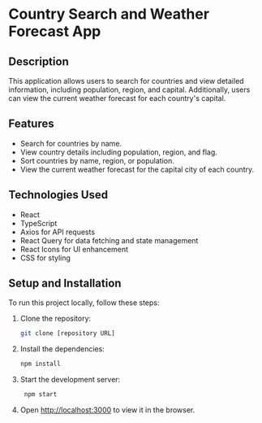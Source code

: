 # Country Search and Weather Forecast App

## Description

This application allows users to search for countries and view detailed information, including population, region, and capital. Additionally, users can view the current weather forecast for each country's capital.

## Features

- Search for countries by name.
- View country details including population, region, and flag.
- Sort countries by name, region, or population.
- View the current weather forecast for the capital city of each country.

## Technologies Used

- React
- TypeScript
- Axios for API requests
- React Query for data fetching and state management
- React Icons for UI enhancement
- CSS for styling

## Setup and Installation

To run this project locally, follow these steps:

1. Clone the repository:

   ```bash
   git clone [repository URL]
   ```

2. Install the dependencies:

   ```bash
   npm install
   ```

3. Start the development server:

   ```bash
    npm start
   ```

4. Open [http://localhost:3000](http://localhost:3000) to view it in the browser.
